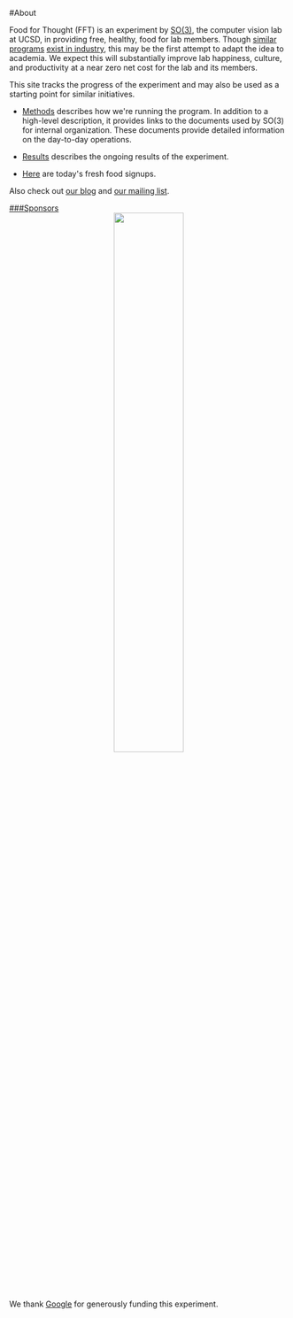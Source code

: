 #About

Food for Thought (FFT) is an experiment by [SO(3)](http://vision.ucsd.edu/), the computer vision lab at UCSD, in providing free, healthy, food for lab members.
Though [similar](http://jobs.aol.com/articles/2011/10/13/top-10-companies-for-employee-lunches/) [programs](http://smallbusiness.aol.com/2011/04/25/survey-says-whats-the-secret-to-office-productivity-free-food/)
[exist in industry](http://www.flickr.com/photos/brettlider/sets/154249/), this may be the first attempt to adapt the idea to academia.
We expect this will substantially improve lab happiness, culture, and productivity at a near zero net cost for the lab and its members.

This site tracks the progress of the experiment and may also be used as a starting point for similar initiatives.

* [Methods](methods) describes how we're running the program.
In addition to a high-level description, it provides links to the documents used by SO(3) for internal organization.
These documents provide detailed information on the day-to-day operations.

* [Results](results) describes the ongoing results of the experiment.

* [Here](today) are today's fresh food signups.

Also check out [our blog](blog) and [our mailing list](group).	

<a id="sponsors" href="#sponsors" class="nameTag">
###Sponsors
</a>

<div id="wrapper" style="width:100%; text-align:center">
<a href="http://google.com">
    <img src="http://www.archiveteam.org/images/4/40/Google_Logo.png" style="width:50%">
</a>
</div>

We thank [Google](http://google.com) for generously funding this experiment.
